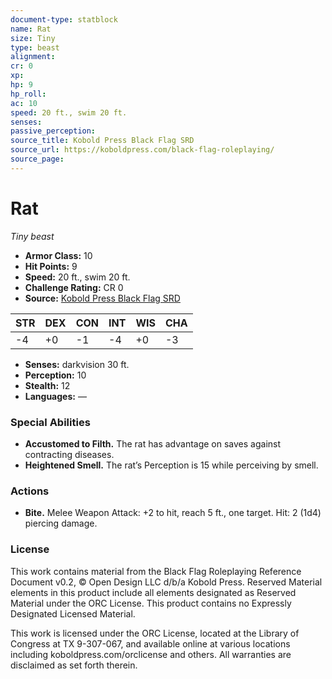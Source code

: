 ```yaml
---
document-type: statblock
name: Rat
size: Tiny
type: beast
alignment: 
cr: 0
xp: 
hp: 9
hp_roll: 
ac: 10
speed: 20 ft., swim 20 ft.
senses: 
passive_perception: 
source_title: Kobold Press Black Flag SRD
source_url: https://koboldpress.com/black-flag-roleplaying/
source_page: 
---
```


# Rat

*Tiny beast*

- **Armor Class:** 10
- **Hit Points:** 9
- **Speed:** 20 ft., swim 20 ft.
- **Challenge Rating:** CR 0
- **Source:** [Kobold Press Black Flag SRD](https://koboldpress.com/black-flag-roleplaying/)

| STR | DEX | CON | INT | WIS | CHA |
| --- | --- | --- | --- | --- | --- |
| -4 | +0 | -1 | -4 | +0 | -3 |

- **Senses:** darkvision 30 ft.
- **Perception:** 10
- **Stealth:** 12
- **Languages:** —

### Special Abilities

- **Accustomed to Filth.** The rat has advantage on saves against contracting diseases.
- **Heightened Smell.** The rat’s Perception is 15 while perceiving by smell.

### Actions

- **Bite.** Melee Weapon Attack: +2 to hit, reach 5 ft., one target. Hit: 2 (1d4) piercing damage.

### License

This work contains material from the Black Flag Roleplaying Reference Document v0.2, © Open Design LLC d/b/a Kobold Press. Reserved Material elements in this product include all elements designated as Reserved Material under the ORC License. This product contains no Expressly Designated Licensed Material.

This work is licensed under the ORC License, located at the Library of Congress at TX 9-307-067, and available online at various locations including koboldpress.com/orclicense and others. All warranties are disclaimed as set forth therein.
